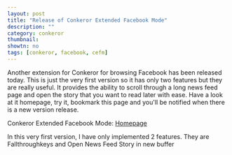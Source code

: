 ```yaml
---
layout: post
title: "Release of Conkeror Extended Facebook Mode"
description: ""
category: conkeror
thumbnail: 
showtn: no
tags: [conkeror, facebook, cefm]
---
```



Another extension for Conkeror for browsing Facebook has been released today.
This is just the very first version so it has only two features but they are
really useful. It provides the ability to scroll through a long news feed page
and open the story that you want to read later with ease. Have a look at it
homepage, try it, bookmark this page and you'll be notified when there is a new
version release.

Conkeror Extended Facebook Mode: [Homepage](/conkeror-extended-facebook-mode.html)

In this very first version, I have only implemented 2 features. They are
Fallthroughkeys and Open News Feed Story in new buffer

<!-- more -->
